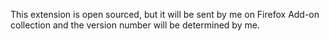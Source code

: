 This extension is open sourced, but it will be sent by me on Firefox Add-on collection and the version number will be determined by me.
